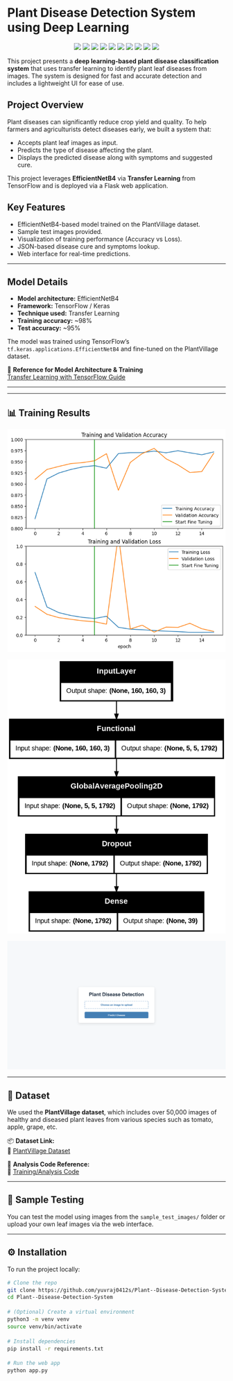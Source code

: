 #  Plant Disease Detection System using Deep Learning

<p align="center">
  <img src="https://img.shields.io/badge/Python-3776AB?style=for-the-badge&logo=python&logoColor=white"/>
  <img src="https://img.shields.io/badge/TensorFlow-FF6F00?style=for-the-badge&logo=tensorflow&logoColor=white"/>
  <img src="https://img.shields.io/badge/Keras-D00000?style=for-the-badge&logo=keras&logoColor=white"/>
  <img src="https://img.shields.io/badge/OpenCV-5C3EE8?style=for-the-badge&logo=opencv&logoColor=white"/>
  <img src="https://img.shields.io/badge/Flask-000000?style=for-the-badge&logo=flask&logoColor=white"/>
  <img src="https://img.shields.io/badge/NumPy-013243?style=for-the-badge&logo=numpy&logoColor=white"/>
  <img src="https://img.shields.io/badge/Pandas-150458?style=for-the-badge&logo=pandas&logoColor=white"/>
  <img src="https://img.shields.io/badge/Matplotlib-11557C?style=for-the-badge&logo=matplotlib&logoColor=white"/>
  <img src="https://img.shields.io/badge/Google Colab-F9AB00?style=for-the-badge&logo=googlecolab&logoColor=white"/>
  <img src="https://img.shields.io/badge/Jupyter-F37626?style=for-the-badge&logo=jupyter&logoColor=white"/>
</p>


This project presents a **deep learning-based plant disease classification system** that uses transfer learning to identify plant leaf diseases from images. The system is designed for fast and accurate detection and includes a lightweight UI for ease of use.

##  Project Overview

Plant diseases can significantly reduce crop yield and quality. To help farmers and agriculturists detect diseases early, we built a system that:

- Accepts plant leaf images as input.
- Predicts the type of disease affecting the plant.
- Displays the predicted disease along with symptoms and suggested cure.

This project leverages **EfficientNetB4** via **Transfer Learning** from TensorFlow and is deployed via a Flask web application.

##  Key Features

-  EfficientNetB4-based model trained on the PlantVillage dataset.
-  Sample test images provided.
-  Visualization of training performance (Accuracy vs Loss).
-  JSON-based disease cure and symptoms lookup.
-  Web interface for real-time predictions.

---

##  Model Details

- **Model architecture:** EfficientNetB4
- **Framework:** TensorFlow / Keras
- **Technique used:** Transfer Learning
- **Training accuracy:** ~98%
- **Test accuracy:** ~95%

The model was trained using TensorFlow’s `tf.keras.applications.EfficientNetB4` and fine-tuned on the PlantVillage dataset.

🔗 **Reference for Model Architecture & Training**  
[Transfer Learning with TensorFlow Guide](https://www.tensorflow.org/tutorials/images/transfer_learning)

---


---

## 📊 Training Results

![Accuracy vs Loss](./screenshot/Fine_tuned_model_accuracy_and_loss.png)

![Model Flow Diagram](./screenshot/Model_flow.png)

![Website Result](./screenshot/website.png)

---

## 📁 Dataset

We used the **PlantVillage dataset**, which includes over 50,000 images of healthy and diseased plant leaves from various species such as tomato, apple, grape, etc.

📦 **Dataset Link:**  
🔗 [PlantVillage Dataset](https://github.com/salathegroup/plantvillage_deeplearning_paper_dataset)

🔬 **Analysis Code Reference:**  
🔗 [Training/Analysis Code](https://github.com/salathegroup/plantvillage_deeplearning_paper_analysis)

---

## 🧪 Sample Testing

You can test the model using images from the `sample_test_images/` folder or upload your own leaf images via the web interface.

---

## ⚙️ Installation

To run the project locally:

```bash
# Clone the repo
git clone https://github.com/yuvraj0412s/Plant--Disease-Detection-System.git
cd Plant--Disease-Detection-System

# (Optional) Create a virtual environment
python3 -m venv venv
source venv/bin/activate

# Install dependencies
pip install -r requirements.txt

# Run the web app
python app.py

